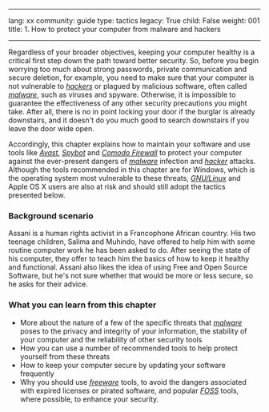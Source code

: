 

---

lang: xx
community: guide
type: tactics
legacy: True
child: False
weight: 001
title: 1. How to protect your computer from malware and hackers

---

Regardless of your broader objectives, keeping your computer healthy is a critical first step down the path toward better security. So, before you begin worrying too much about strong passwords, private communication and secure deletion, for example, you need to make sure that your computer is not vulnerable to [*hackers*](/en/glossary#Hacker) or plagued by malicious software, often called [*malware*](/en/glossary#Malware), such as viruses and spyware. Otherwise, it is impossible to guarantee the effectiveness of any other security precautions you might take. After all, there is no in point locking your door if the burglar is already downstairs, and it doesn't do you much good to search downstairs if you leave the door wide open. 

Accordingly, this chapter explains how to maintain your software and use tools like [*Avast*](/en/glossary#Avast), [*Spybot*](/en/glossary#Spybot) and [*Comodo Firewall*](/en/glossary#Comodo_Firewall) to protect your computer against the ever-present dangers of [*malware*](/en/glossary#Malware) infection and [*hacker*](/en/glossary#Hacker) attacks. Although the tools recommended in this chapter are for Windows, which is the operating system most vulnerable to these threats, [*GNU/Linux*](/en/glossary#GNU_Linux) and Apple OS X users  are also at risk and should still adopt the tactics presented below.

### Background scenario ###

<div class="background">
Assani is a human rights activist in a Francophone African country. His two teenage children, Salima and Muhindo, have offered to help him with some routine computer work he has been asked to do. After seeing the state of his computer, they offer to teach him the basics of how to keep it healthy and functional. Assani also likes the idea of using Free and Open Source Software, but he's not sure whether that would be more or less secure, so he asks for their advice.
</div>

### What you can learn from this chapter ###

- More about the nature of a few of the specific threats that [*malware*](/en/glossary#Malware) poses to the privacy and integrity of your information, the stability of your computer and the reliability of other security tools
- How you can use a number of recommended tools to help protect yourself from these threats
- How to keep your computer secure by updating your software frequently
- Why you should use [*freeware*](/en/glossary#Freeware) tools, to avoid the dangers associated with expired licenses or pirated software, and popular [*FOSS*](/en/glossary#FOSS) tools, where possible, to enhance your security.


